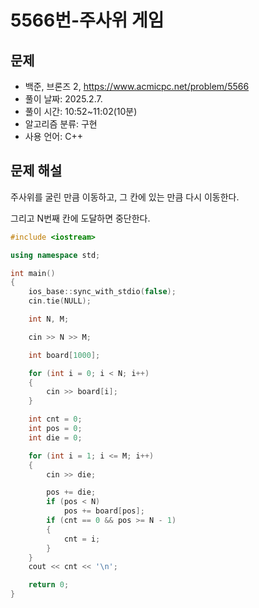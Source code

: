 # 5566번-주사위 게임

## 문제

- 백준, 브론즈 2, https://www.acmicpc.net/problem/5566
- 풀이 날짜: 2025.2.7.
- 풀이 시간: 10:52~11:02(10분)
- 알고리즘 분류: 구현
- 사용 언어: C++

## 문제 해설

주사위를 굴린 만큼 이동하고, 그 칸에 있는 만큼 다시 이동한다.

그리고 N번째 칸에 도달하면 중단한다.

```cpp
#include <iostream>

using namespace std;

int main()
{
    ios_base::sync_with_stdio(false);
    cin.tie(NULL);

    int N, M;

    cin >> N >> M;

    int board[1000];

    for (int i = 0; i < N; i++)
    {
        cin >> board[i];
    }

    int cnt = 0;
    int pos = 0;
    int die = 0;

    for (int i = 1; i <= M; i++)
    {
        cin >> die;

        pos += die;
        if (pos < N)
            pos += board[pos];
        if (cnt == 0 && pos >= N - 1)
        {
            cnt = i;
        }
    }
    cout << cnt << '\n';

    return 0;
}
```
